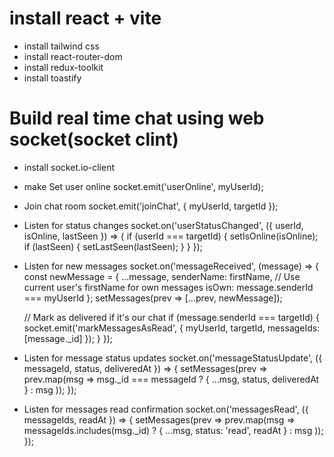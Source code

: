 # install react + vite
 - install tailwind css
 - install react-router-dom
 - install redux-toolkit
 - install toastify

# Build real time chat using web socket(socket clint)
   
   - install socket.io-client
   - make  Set user online
     socket.emit('userOnline', myUserId);

   - Join chat room
     socket.emit('joinChat', { myUserId, targetId });

   -  Listen for status changes
      socket.on('userStatusChanged', ({ userId, isOnline, lastSeen }) => {
      if (userId === targetId) {
        setIsOnline(isOnline);
        if (lastSeen) {
          setLastSeen(lastSeen);
           }
          }
       });

   -  Listen for new messages
    socket.on('messageReceived', (message) => {
      const newMessage = {
        ...message,
        senderName: firstName, // Use current user's firstName for own messages
        isOwn: message.senderId === myUserId
      };
      setMessages(prev => [...prev, newMessage]);
      
      // Mark as delivered if it's our chat
      if (message.senderId === targetId) {
        socket.emit('markMessagesAsRead', { 
          myUserId, 
          targetId, 
          messageIds: [message._id] 
        });
      }
    });

   -  Listen for message status updates
     socket.on('messageStatusUpdate', ({ messageId, status, deliveredAt }) => {
      setMessages(prev => prev.map(msg => 
        msg._id === messageId ? { ...msg, status, deliveredAt } : msg
      ));
    });

   -  Listen for messages read confirmation
    socket.on('messagesRead', ({ messageIds, readAt }) => {
      setMessages(prev => prev.map(msg => 
        messageIds.includes(msg._id) ? { ...msg, status: 'read', readAt } : msg
      ));
    });
